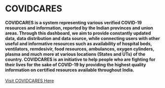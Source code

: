 # COVIDCARES

<h4>COVIDCARES is a system representing various verified COVID-19 resources and information, reported by the Indian provinces and union areas. Through this dashboard, we aim to provide constantly updated data, data distribution and data source, while connecting users with other useful and informative resources such as availability of hospital beds, ventilators, remdesivir, food resources, ambulances, oxygen cylinders, plasma and much more at various locations (States and UTs) of the country. COVIDCARES is an initiative to help people who are fighting for their lives for the sake of COVID-19 by providing the highest quality information on certified resources available throughout India.</h4>

<a href = "https://covidcares.tech/">Visit COVIDCARES Here</a>
